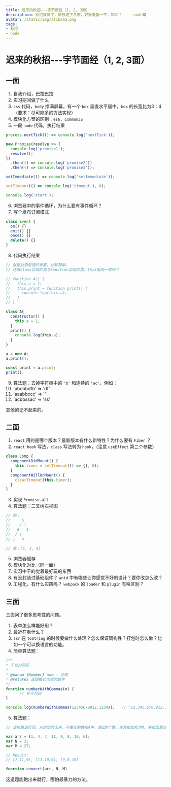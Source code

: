 ```yaml
---
title: 迟来的秋招---字节面经（1, 2, 3面）
description: 秋招被坑了，新投递了几家，好好准备一下，加油！-----node篇
avatar: /static/img/alibaba.png
tags:
- 秋招
- node
---
```


# 迟来的秋招---字节面经（1, 2, 3面）

## 一面

1. 自我介绍，巴拉巴拉
2. 实习期间做了什么
3. `css` 代码，`body` 撑满屏幕，有一个 `box` 垂直水平居中，`box` 的长宽比为3：4（要求：尽可能多的方法实现）
4. 模块化方案的区别：`es6`，`CommonJS`
5. 一段 `node` 代码，执行结果

```js
process.nextTick(() => console.log('nextTick'));

new Promise(resolve => {
  console.log('promise1');
  resolve();
})
  .then(() => console.log('promise2'))
  .then(() => console.log('promise3'));

setImmediate(() => console.log('setImmediate'));

setTimeout(() => console.log('timeout'), 0);

console.log('start');
```

6. 浏览器中的事件循环，为什么要有事件循环？
7. 写个发布订阅模式

```js
class Event {
  on() {}
  emit() {}
  once() {}
  delete() {}
}
```

8. 代码执行结果

```js
// 就是对原型链的考察，比较简单。
// 还有class实现的类与function实现的类，this指向一样吗？

// function A() {
//   this.a = 1;
//   this.print = function print() {
//     console.log(this.a);
//   }
// }

class A{
  constructor() {
    this.a = 1;
  }
  print() {
    console.log(this.a);
  }
}

a = new A;
a.print();

const print = a.print;
print();
```

9.  算法题：去掉字符串中的 `'b'` 和连续的 `'ac'`。例如：
   1. 'abcbbdfb' => 'df'
   2. 'aaabbccc' => ''
   3. 'acbbssac' => 'ss'

其他的记不起来的。

## 二面

1. `react` 用的是哪个版本？最新版本有什么新特性？为什么要有 `Fiber` ？
2. `react hook` 写法，`class` 写法转为 `hook`，（注意 `useEffect` 第二个参数）

```js
class Comp {
  componentDidMount() {
    this.timer = setTimeout(() => {}, 0);
  }
  componentWillUnMount() {
    clearTimeout(this.timer);
  }
}
```


3. 实现 `Promise.all`
4. 算法题：二叉树右视图

```js
// 例：
//     5
//    / \ 
//   6   3
//  / \  
// 1   4

// 答：[5, 3, 4]
```

5. 浏览器缓存
6. 模块化对比（同一面）
7. 实习中干的觉着最好玩的东西
8. 有没封装过基础组件？ `antd` 中有哪些让你感觉不好的设计？要你改怎么改？
9. 工程化，有什么实践吗？ `webpack` 的 `loader` 和 `plugin` 有啥区别？

## 三面

三面问了很多思考性的问题。

1. 表单怎么样能好用？
2. 最近在看什么？
3. `ssr` 在 `toString` 的时候要做什么处理？怎么保证同构性？打包时怎么做？比如一个可以换语言的功能。
4. 简单算法题：

```js
/**
* 千位分隔符
*
* @param {Number} num - 金额
* @returns 返回格式化后的数字
*/
function numberWithCommas(n) {
      // 补全代码
}

console.log(numberWithCommas(12345678912.1234));   // "12,345,678,912.1234"
```

5. 算法题：

```js
// 请用算法实现，从给定的无序、不重复的数组A中，取出N个数，使其相加和为M。并给出算法的时间/空间复杂度，如：

var arr = [1, 4, 7, 11, 9, 8, 10, 6];
var N = 3;
var M = 27;

// Result:
// [7,11,9], [11,10,6], [9,8,10]

function convert(arr, N, M)
```

这道题能跑出来就行，哪怕最暴力的方法。